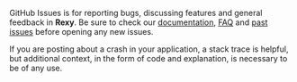 GitHub Issues is for reporting bugs, discussing features and general feedback in **Rexy**. Be sure to check our [documentation](https://github.com/vadymmarkov/Rexy), [FAQ](https://github.com/vadymmarkov/Rexy/wiki/FAQ) and [past issues](https://github.com/vadymmarkov/Rexy/issues?state=closed) before opening any new issues.

If you are posting about a crash in your application, a stack trace is helpful, but additional context, in the form of code and explanation, is necessary to be of any use.
